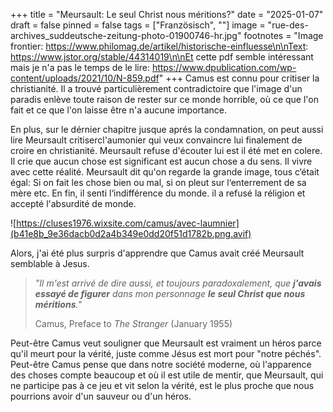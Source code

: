 +++
title = "Meursault: Le seul Christ nous méritions?"
date = "2025-01-07"
draft = false
pinned = false
tags = ["Französisch", ""]
image = "rue-des-archives_suddeutsche-zeitung-photo-01900746-hr.jpg"
footnotes = "Image frontier: https://www.philomag.de/artikel/historische-einfluesse\n\nText: https://www.jstor.org/stable/44314019\n\nEt cette pdf semble intéressant mais je n'a pas le temps de le lire: https://www.dpublication.com/wp-content/uploads/2021/10/N-859.pdf"
+++
Camus est connu pour critiser la christianité. Il a trouvé particulièrement contradictoire que l'image d'un paradis enlève toute raison de rester sur ce monde horrible, où ce que l'on fait et ce que l'on laisse être n'a aucune importance.

En plus, sur le dérnier chapitre jusque aprés la condamnation, on peut aussi lire Meursault critisercl'aumonier qui veux convaincre lui finalement de croire en christianité. Meursault refuse d'écouter lui est il été met en colere. Il crie que aucun chose est significant est aucun chose a du sens. Il vivre avec cette réalité. Meursault dit qu'on regarde la grande image, tous c‘était égal: Si on fait les chose bien ou mal, si on pleut sur l‘enterrement de sa mère etc. En fin, il senti l‘indifférence du monde. il a refusé la réligion et accepté l'absurdité de monde.

![https://cluses1976.wixsite.com/camus/avec-laumnier](b41e8b_9e36dacb0d2a4b349e0dd20f51d1782b.png.avif)

Alors, j'ai été plus surpris d'apprendre que Camus avait créé Meursault semblable à Jesus.

> *"Il m'est arrivé de dire aussi, et toujours paradoxalement, que **j'avais essayé de figurer** dans mon personnage **le seul Christ que nous méritions**."*
>
> Camus, Preface to *The Stranger* (January 1955)

Peut-être Camus veut souligner que Meursault est vraiment un héros parce qu'il meurt pour la vérité, juste comme Jésus est mort pour "notre péchés". Peut-être Camus pense que dans notre société moderne, où l'apparence des choses compte beaucoup et où il est utile de mentir, que Meursault, qui ne participe pas à ce jeu et vit selon la vérité, est le plus proche que nous pourrions avoir d'un sauveur ou d'un héros.
